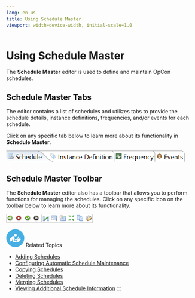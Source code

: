 ```yaml
---
lang: en-us
title: Using Schedule Master
viewport: width=device-width, initial-scale=1.0
---
```


# Using Schedule Master

The **Schedule Master** editor is used to define and maintain
OpCon schedules.

## Schedule Master Tabs

The editor contains a list of schedules and utilizes tabs to provide the
schedule details, instance definitions, frequencies, and/or events for
each schedule.

Click on any specific tab below to learn more about its functionality in
**Schedule Master**.

![Schedule Master tab bar](../../../Resources/Images/EM/EMschedmastertabbar.png "Schedule Master tab bar")

## Schedule Master Toolbar

The **Schedule Master** editor also has a toolbar that allows you to
perform functions for managing the schedules. Click on any specific icon
on the toolbar below to learn more about its functionality.

![Schedule Master toolbar](../../../Resources/Images/EM/EMschedmastoolbar.png "Schedule Master toolbar")

![White \"person reading\" icon on blue circular background](../../../Resources/Images/moreinfo-icon(48x48).png "More Info icon")
Related Topics

- [Adding Schedules](Adding-Schedules.md)
- [Configuring Automatic Schedule     Maintenance](Configuring-Automatic-Schedule-Maintenance.md)
- [Copying Schedules](Copying-Schedules.md)
- [Deleting Schedules](Deleting-Schedules.md)
- [Merging Schedules](Merging-Schedules.md)
- [Viewing Additional Schedule     Information](Viewing-Additional-Schedule-Info.md)
:::
